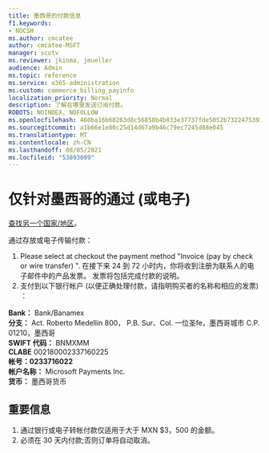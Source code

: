 ```yaml
---
title: 墨西哥的付款信息
f1.keywords:
- NOCSH
ms.author: cmcatee
author: cmcatee-MSFT
manager: scotv
ms.reviewer: jkinma, jmueller
audience: Admin
ms.topic: reference
ms.service: o365-administration
ms.custom: commerce_billing_payinfo
localization_priority: Normal
description: 了解在哪里发送订阅付款。
ROBOTS: NOINDEX, NOFOLLOW
ms.openlocfilehash: 460ba16b68263d8c56858b4b833e37737fde5052b732247539144643596aa62e
ms.sourcegitcommit: a1b66e1e80c25d14d67a9b46c79ec7245d88e045
ms.translationtype: MT
ms.contentlocale: zh-CN
ms.lasthandoff: 08/05/2021
ms.locfileid: "53893099"
---
```

# <a name="payment-information-by-deposit-or-electronic-transfer-only-for-mexico"></a>仅针对墨西哥的通过 (或电子) 

[查找另一个国家/地区](../billing-and-payments/pay-for-your-subscription.md)。

通过存放或电子传输付款：

1. Please select at checkout the payment method "Invoice (pay by check or wire transfer) ". 在接下来 24 到 72 小时内，你将收到注册为联系人的电子邮件中的产品发票。 发票将包括完成付款的说明。
2. 支付到以下银行帐户 (以便正确处理付款，请指明购买者的名称和相应的发票) ：  

**Bank：** Bank/Banamex  
**分支：** Act. Roberto Medellin 800， P.B. Sur、Col. 一位圣fe，墨西哥城市 C.P. 01210，墨西哥  
**SWIFT 代码：** BNMXMM  
**CLABE** 002180002337160225  
**帐号：0233716022**  
**帐户名称：** Microsoft Payments Inc.  
**货币：** 墨西哥货币

## <a name="important-information"></a>重要信息

1. 通过银行或电子转帐付款仅适用于大于 MXN $3，500 的金额。
2. 必须在 30 天内付款;否则订单将自动取消。
